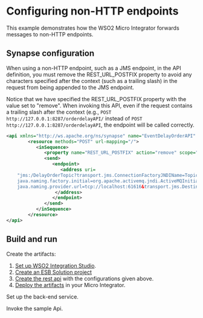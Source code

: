 # Configuring non-HTTP endpoints
This example demonstrates how the WSO2 Micro Integrator forwards messages to non-HTTP endpoints.

## Synapse configuration

When using a non-HTTP endpoint, such as a JMS endpoint, in the API definition, you must remove the REST_URL_POSTFIX property to avoid any characters specified after the context (such as a trailing slash) in the request from being appended to the JMS endpoint. 

Notice that we have specified the REST_URL_POSTFIX property with the value set to "remove". When invoking this API, even if the request contains a trailing slash after the context (e.g., `POST http://127.0.0.1:8287/orderdelayAPI/` instead of `POST  http://127.0.0.1:8287/orderdelayAPI`, the endpoint will be called correctly.

```xml
<api xmlns="http://ws.apache.org/ns/synapse" name="EventDelayOrderAPI" context="/orderdelayAPI"> 
        <resource methods="POST" url-mapping="/"> 
           <inSequence> 
              <property name="REST_URL_POSTFIX" action="remove" scope="axis2"></property> 
              <send> 
                 <endpoint> 
                    <address uri=
    "jms:/DelayOrderTopic?transport.jms.ConnectionFactoryJNDIName=TopicConnectionFactory&
    java.naming.factory.initial=org.apache.activemq.jndi.ActiveMQInitialContextFactory&
    java.naming.provider.url=tcp://localhost:61616&transport.jms.DestinationType=topic">
                  </address> 
                 </endpoint> 
              </send> 
           </inSequence> 
        </resource> 
</api>
```

## Build and run

Create the artifacts:

1. [Set up WSO2 Integration Studio](../../../../develop/installing-WSO2-Integration-Studio).
2. [Create an ESB Solution project](../../../../develop/creating-projects/#esb-config-project)
3. [Create the rest api](../../../../develop/creating-artifacts/creating-an-api) with the configurations given above.
4. [Deploy the artifacts](../../../../develop/deploy-and-run) in your Micro Integrator.

Set up the back-end service.

Invoke the sample Api.